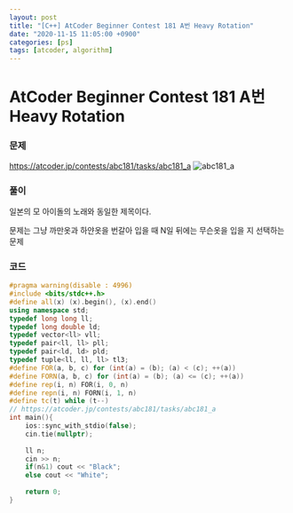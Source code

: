 ```yaml
---
layout: post
title: "[C++] AtCoder Beginner Contest 181 A번 Heavy Rotation"
date: "2020-11-15 11:05:00 +0900"
categories: [ps]
tags: [atcoder, algorithm]
---
```


# AtCoder Beginner Contest 181 A번 Heavy Rotation
### 문제

https://atcoder.jp/contests/abc181/tasks/abc181_a
![abc181_a](https://i.imgur.com/vxTBPRl.png)
  
  
### 풀이

일본의 모 아이돌의 노래와 동일한 제목이다.

문제는 그냥 까만옷과 하얀옷을 번갈아 입을 때 N일 뒤에는 무슨옷을 입을 지 선택하는 문제
  
### 코드

```cpp
#pragma warning(disable : 4996)
#include <bits/stdc++.h>
#define all(x) (x).begin(), (x).end()
using namespace std;
typedef long long ll;
typedef long double ld;
typedef vector<ll> vll;
typedef pair<ll, ll> pll;
typedef pair<ld, ld> pld;
typedef tuple<ll, ll, ll> tl3;
#define FOR(a, b, c) for (int(a) = (b); (a) < (c); ++(a))
#define FORN(a, b, c) for (int(a) = (b); (a) <= (c); ++(a))
#define rep(i, n) FOR(i, 0, n)
#define repn(i, n) FORN(i, 1, n)
#define tc(t) while (t--)
// https://atcoder.jp/contests/abc181/tasks/abc181_a
int main(){
    ios::sync_with_stdio(false);
    cin.tie(nullptr);
 
    ll n;
    cin >> n;
    if(n&1) cout << "Black";
    else cout << "White";
 
    return 0;
}
```